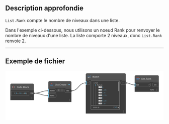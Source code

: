 ## Description approfondie
`List.Rank` compte le nombre de niveaux dans une liste.

Dans l'exemple ci-dessous, nous utilisons un noeud Rank pour renvoyer le nombre de niveaux d'une liste. La liste comporte 2 niveaux, donc `List.Rank` renvoie 2.

___
## Exemple de fichier

![List.Rank](./List.Rank_img.jpg)
